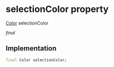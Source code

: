 


# selectionColor property






[Color](https://api.flutter.dev/flutter/dart-ui/Color-class.html) selectionColor
  
_final_






## Implementation

```dart
final Color selectionColor;


```







